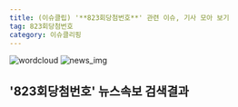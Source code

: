 ```yaml
---
title: (이슈클립) '**823회당첨번호**' 관련 이슈, 기사 모아 보기
tag: 823회당첨번호
category: 이슈클리핑
---
```

![wordcloud](https://s3.ap-northeast-2.amazonaws.com/lyrics101-wordcloud/2018-09-09-1536447995.png)
![news_img](https://user-images.githubusercontent.com/42597476/44507050-1206f400-a6e4-11e8-8d98-7ffbfebb353f.png)
## **'**823회당첨번호**'** 뉴스속보 검색결과

